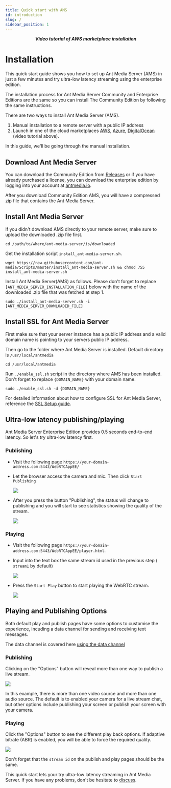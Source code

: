 ```yaml
---
title: Quick start with AMS
id: introduction
slug: /
sidebar_position: 1
---
```

<VideoPlayer video="https://www.youtube.com/embed/EH6v-yUyzjU" youtube="true">
  <div><center><strong><i>Video tutorial of AWS marketplace installation</i></strong></center></div>
</VideoPlayer>

# Installation

This quick start guide shows you how to set up Ant Media Server (AMS) in just a few minutes and try ultra-low latency streaming using the enterprise edition.

The installation process for Ant Media Server Community and Enterprise Editions are the same so you can install The Community Edition by following the same instructions.

There are two ways to install Ant Media Server (AMS).

1. Manual installation to a remote server with a public IP address
2. Launch in one of the cloud marketplaces [AWS](https://aws.amazon.com/marketplace/search/results?x=0&y=0&searchTerms=Ant+Media+Server&page=1&ref_=nav_search_box), [Azure](https://azuremarketplace.microsoft.com/en-us/marketplace/apps/antmedia.ant_media_server_enterprise?tab=Overview), [DigitalOcean](https://marketplace.digitalocean.com/apps/ant-media-server-enterprise-edition) (video tutorial above).

In this guide, we'll be going through the manual installation.

## Download Ant Media Server

You can download the Community Edition from [Releases](https://github.com/ant-media/Ant-Media-Server/releases) or if you have already purchased a license, you can download the enterprise edition by logging into your account at [antmedia.io](https://antmedia.io).

After you download Community Edition AMS, you will have a compressed zip file that contains the Ant Media Server.

## Install Ant Media Server

If you didn't download AMS directly to your remote server, make sure to upload the downloaded .zip file first.

```shell
cd /path/to/where/ant-media-server/is/downloaded
```

Get the installation script `install_ant-media-server.sh`.

```shell
wget https://raw.githubusercontent.com/ant-media/Scripts/master/install_ant-media-server.sh && chmod 755 install_ant-media-server.sh
```

Install Ant Media Server(AMS) as follows. Please don't forget to replace `[ANT_MEDIA_SERVER_INSTALLATION_FILE]` below with the name of the downloaded .zip file that was fetched at step 1.

```shell
sudo ./install_ant-media-server.sh -i [ANT_MEDIA_SERVER_DOWNLOADED_FILE] 
```

## Install SSL for Ant Media Server

First make sure that your server instance has a public IP address and a valid domain name is pointing to your servers public IP address.

Then go to the folder where Ant Media Server is installed. Default directory is `/usr/local/antmedia`

```shell
cd /usr/local/antmedia
```

Run ```./enable_ssl.sh``` script in the directory where AMS has been installed. Don't forget to replace `{DOMAIN_NAME}` with your domain name.

```shell
sudo ./enable_ssl.sh -d {DOMAIN_NAME}
```

For detailed information about how to configure SSL for Ant Media Server, reference the [SSL Setup guide](/guides/installing-on-linux/setting-up-ssl/).

## Ultra-low latency publishing/playing

Ant Media Server Enterprise Edition provides 0.5 seconds end-to-end latency. So let's try ultra-low latency first.

### Publishing

- Visit the following page `https://your-domain-address.com:5443/WebRTCAppEE/`
- Let the browser access the camera and mic. Then click `Start Publishing`

  ![](@site/static/img/webrtc-publishing.png)
  
- After you press the button "Publishing", the status will change to publishing and you will start to see statistics showing the quality of the stream.

  ![](@site/static/img/webrtc-publishing-2.png)

### Playing

- Visit the following page `https://your-domain-address.com:5443/WebRTCAppEE/player.html`.
- Input into the text box the same stream id used in the previous step ( `stream1` by default)

  ![](@site/static/img/webrtc-playing.png)

- Press the `Start Play` button to start playing the WebRTC stream.

  ![](@site/static/img/webrtc-playing.png)

## Playing and Publishing Options

Both default play and publish pages have some options to customise the experience, incuding a data channel for sending and receiving text messages. 

<InfoBox>
  The data channel is covered here <a title="using the ant media server data channel" target="_blank" href="/guides/publish-live-stream/data-channel/">using the data channel</a>
</InfoBox>

### Publishing

Clicking on the "Options" button will reveal more than one way to publish a live stream. 

 ![](@site/static/img/webrtc-publish-options.png)

 In this example, there is more than one video source and more than one audio source. The default is to enabled your camera for a live stream chat, but other options include publishing your screen or publish your screen with your camera. 

### Playing

Click the "Options" button to see the different play back options. If adaptive bitrate (ABR) is enabled, you will be able to force the required quality. 

![](@site/static/img/webrtc-playing-options.png)

<InfoBox>
Don't forget that the <code>stream id</code> on the publish and play pages should be the same.
</InfoBox>

This quick start lets your try ultra-low latency streaming in Ant Media Server. If you have any problems, don't be hesitate to [discuss](https://github.com/orgs/ant-media/discussions).
